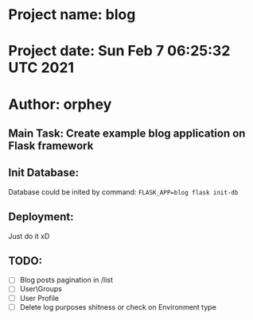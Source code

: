 # Project name: blog
# Project date: Sun Feb  7 06:25:32 UTC 2021
# Author: orphey
## Main Task:  Create example blog application on Flask framework

## Init Database:
Database could be inited by command:
```FLASK_APP=blog flask init-db```

## Deployment:
Just do it xD

## TODO:
- [ ] Blog posts pagination in /list
- [ ] User\Groups 
- [ ] User Profile
- [ ] Delete log purposes shitness or check on Environment type